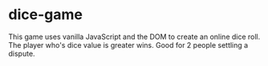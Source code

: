 # dice-game
This game uses vanilla JavaScript and the DOM to create an online dice roll. The player who's dice value is greater wins. Good for 2 people settling a dispute.
